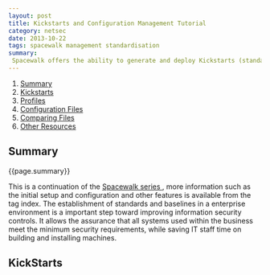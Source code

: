 ```yaml
---
layout: post
title: Kickstarts and Configuration Management Tutorial
category: netsec
date: 2013-10-22
tags: spacewalk management standardisation
summary:
 Spacewalk offers the ability to generate and deploy Kickstarts (standard builds) and also is able to keep a eye on packages that are installed on the system as well as compare any file that is on the remote machine to a local copy, giving IT management a overview of which if any systems do not meet a standard build requirement. In this tutorial I will go about first creating a Kickstart of a CentOS 6.4 Laptop, the generation of the standard profile and finally the creation, deployment and comparison of system files.
---
```


<div id="pagemenu">
<ol>
<li><a href="#Summary">Summary</a></li>
<li><a href="#">Kickstarts</a> </li>
<li><a href="#">Profiles</a></li>
<li><a href="#">Configuration Files</a></li>
<li><a href="#">Comparing Files</a></li>
<li><a href="#">Other Resources</a> </li>
</ol>
</div>

<div id="pagesummary">
<h2 id="Summary"> <a>Summary </a> </h2>
<p>
{{page.summary}}
</p><p>
This is a continuation of the <a href="/tag/tech/spacewalk"> Spacewalk series </a>, more information such as the initial setup and configuration and other features is available from the tag index. The establishment of standards and baselines in a enterprise environment is a important step toward improving information security controls. It allows the assurance that all systems used within the business meet the minimum security requirements, while saving IT staff time on building and installing machines.
</p>
</div>
<div id="maincontent">
<h2 id=""> <a> KickStarts  </a> </h2>
<p>
</p>
</div>
